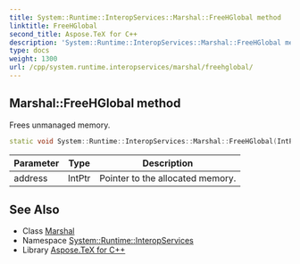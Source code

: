 ```yaml
---
title: System::Runtime::InteropServices::Marshal::FreeHGlobal method
linktitle: FreeHGlobal
second_title: Aspose.TeX for C++
description: 'System::Runtime::InteropServices::Marshal::FreeHGlobal method. Frees unmanaged memory in C++.'
type: docs
weight: 1300
url: /cpp/system.runtime.interopservices/marshal/freehglobal/
---
```

## Marshal::FreeHGlobal method


Frees unmanaged memory.

```cpp
static void System::Runtime::InteropServices::Marshal::FreeHGlobal(IntPtr address)
```


| Parameter | Type | Description |
| --- | --- | --- |
| address | IntPtr | Pointer to the allocated memory. |

## See Also

* Class [Marshal](../)
* Namespace [System::Runtime::InteropServices](../../)
* Library [Aspose.TeX for C++](../../../)
